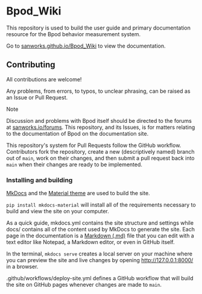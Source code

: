 # Bpod_Wiki
This repository is used to build the user guide and primary documentation resource for the Bpod behavior measurement system.

Go to [sanworks.github.io/Bpod_Wiki](https://sanworks.github.io/Bpod_Wiki) to view the documentation.

## Contributing
All contributions are welcome!

Any problems, from errors, to typos, to unclear phrasing, can be raised as an Issue or Pull Request.

> [!NOTE]
> Discussion and problems with Bpod itself should be directed to the forums at [sanworks.io/forums](https://sanworks.io/forums/). This repository, and its Issues, is for matters relating to the documentation of Bpod on the documentation site.

This repository's system for Pull Requests follow the GitHub workflow. Contributors fork the repository, create a new (descriptively named) branch out of `main`, work on their changes, and then submit a pull request back into `main` when their changes are ready to be implemented.

### Installing and building
[MkDocs](https://www.mkdocs.org/) and the [Material theme](https://squidfunk.github.io/mkdocs-material/) are used to build the site.

`pip install mkdocs-material` will install all of the requirements necessary to build and view the site on your computer.

As a quick guide, mkdocs.yml contains the site structure and settings while docs/ contains all of the content used by MkDocs to generate the site. Each page in the documentation is a [Markdown (.md)](https://www.markdownguide.org/getting-started/) file that you can edit with a text editor like Notepad, a Markdown editor, or even in GitHub itself.

In the terminal, `mkdocs serve` creates a local server on your machine where you can preview the site and live changes by opening http://127.0.0.1:8000/ in a browser.

.github/workflows/deploy-site.yml defines a GitHub workflow that will build the site on GitHub pages whenever changes are made to `main`.

<!-- possible use of python autodoc tool in the future -->